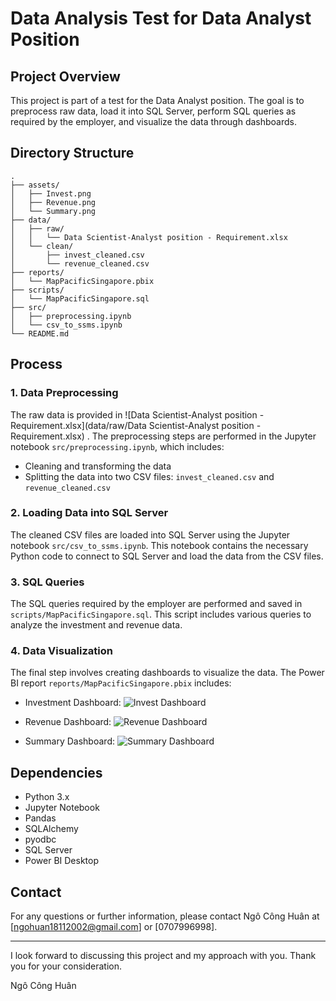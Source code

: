 # Data Analysis Test for Data Analyst Position

## Project Overview

This project is part of a test for the Data Analyst position. The goal is to preprocess raw data, load it into SQL Server, perform SQL queries as required by the employer, and visualize the data through dashboards.

## Directory Structure

```
.
├── assets/
│   ├── Invest.png
│   ├── Revenue.png
│   └── Summary.png
├── data/
│   ├── raw/
│   │   └── Data Scientist-Analyst position - Requirement.xlsx
│   └── clean/
│       ├── invest_cleaned.csv
│       └── revenue_cleaned.csv
├── reports/
│   └── MapPacificSingapore.pbix
├── scripts/
│   └── MapPacificSingapore.sql
├── src/
│   ├── preprocessing.ipynb
│   └── csv_to_ssms.ipynb
└── README.md
```

## Process

### 1. Data Preprocessing

The raw data is provided in ![Data Scientist-Analyst position - Requirement.xlsx](data/raw/Data Scientist-Analyst position - Requirement.xlsx) . The preprocessing steps are performed in the Jupyter notebook `src/preprocessing.ipynb`, which includes:

- Cleaning and transforming the data
- Splitting the data into two CSV files: `invest_cleaned.csv` and `revenue_cleaned.csv`

### 2. Loading Data into SQL Server

The cleaned CSV files are loaded into SQL Server using the Jupyter notebook `src/csv_to_ssms.ipynb`. This notebook contains the necessary Python code to connect to SQL Server and load the data from the CSV files.

### 3. SQL Queries

The SQL queries required by the employer are performed and saved in `scripts/MapPacificSingapore.sql`. This script includes various queries to analyze the investment and revenue data.

### 4. Data Visualization

The final step involves creating dashboards to visualize the data. The Power BI report `reports/MapPacificSingapore.pbix` includes:

- Investment Dashboard:
  ![Invest Dashboard](assets/Invest.png)
  
- Revenue Dashboard:
  ![Revenue Dashboard](assets/Revenue.png)
  
- Summary Dashboard:
  ![Summary Dashboard](assets/Summary.png)

## Dependencies

- Python 3.x
- Jupyter Notebook
- Pandas
- SQLAlchemy
- pyodbc
- SQL Server
- Power BI Desktop

## Contact

For any questions or further information, please contact Ngô Công Huân at [ngohuan18112002@gmail.com] or [0707996998].

---

I look forward to discussing this project and my approach with you. Thank you for your consideration.

Ngô Công Huân
